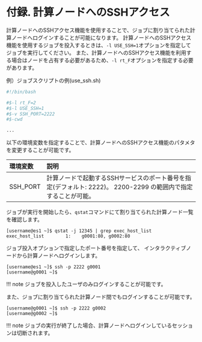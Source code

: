 # 付録. 計算ノードへのSSHアクセス

計算ノードへのSSHアクセス機能を使用することで、ジョブに割り当てられた計算ノードへログインすることが可能になります。
計算ノードへのSSHアクセス機能を使用するジョブを投入するときは、`-l USE_SSH=1`オプションを指定してジョブを実行してください。
また、計算ノードへのSSHアクセス機能を利用する場合はノードを占有する必要があるため、`-l rt_F`オプションを指定する必要があります。

例）ジョブスクリプトの例(use_ssh.sh)

```bash
#!/bin/bash

#$-l rt_F=2
#$-l USE_SSH=1
#$-v SSH_PORT=2222
#$-cwd

...
```

以下の環境変数を指定することで、計算ノードへのSSHアクセス機能のパタメタを変更することが可能です。

| 環境変数 | 説明 |
|:---|:---|
| SSH_PORT | 計算ノードで起動するSSHサービスのポート番号を指定(デフォルト: 2222)。 2200-2299 の範囲内で指定することが可能。|

ジョブが実行を開始したら、`qstat`コマンドにて割り当てられた計算ノード一覧を確認します。

```
[username@es1 ~]$ qstat -j 12345 | grep exec_host_list
exec_host_list        1:    g0001:80, g0002:80
```

ジョブ投入オプションで指定したポート番号を指定して、
インタラクティブノードから計算ノードへログインします。

```
[username@es1 ~]$ ssh -p 2222 g0001
[username@g0001 ~]$ 
```

!!! note
    ジョブを投入したユーザのみログインすることが可能です。

また、ジョブに割り当てられた計算ノード間でもログインすることが可能です。

```
[username@g0001 ~]$ ssh -p 2222 g0002
[username@g0002 ~]$
```

!!! note
    ジョブの実行が終了した場合、計算ノードへログインしているセッションは切断されます。
